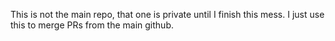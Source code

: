 This is not the main repo, that one is private until I finish this mess. I just use this to merge PRs from the main github.
